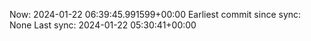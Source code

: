 Now: 2024-01-22 06:39:45.991599+00:00 Earliest commit since sync: None Last sync: 2024-01-22 05:30:41+00:00
